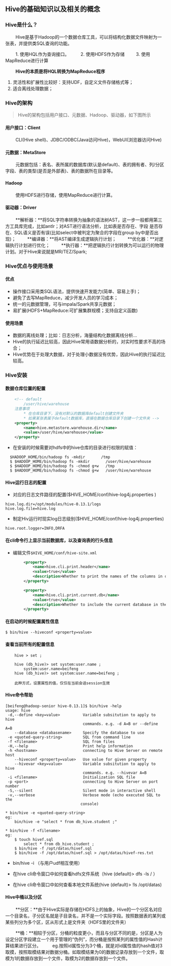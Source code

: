 ## Hive的基础知识以及相关的概念

### Hive是什么？

&nbsp;　　Hive是基于Hadoop的一个数据仓库工具，可以将结构化数据文件映射为一张表，并提供类SQL查询的功能。

&nbsp;　　1. 使用HQL作为查询接口。
&nbsp;　　2. 使用HDFS作为存储
&nbsp;　　3. 使用MapReduce进行计算

&nbsp;　　**Hive的本质是将HQL转换为MapReduce程序**

1. 灵活性和扩展性比较好：支持UDF，自定义文件存储格式等；
2. 适合离线处理数据；

### Hive的架构

> Hive的架构包括用户接口、元数据、Hadoop、驱动器，如下图所示


#### 用户接口：Client
&nbsp;　　CLI(Hive shell)、JDBC/ODBC(Java访问Hive)，WebUI(浏览器访问Hive)
#### 元数据：MetaStore
&nbsp;　　元数据包括：表名、表所属的数据库(默认是default)、表的拥有者、列/分区字段、表的类型(是否是外部表)、表的数据所在目录等。
#### Hadoop
&nbsp;　　使用HDFS进行存储，使用MapReduce进行计算。
#### 驱动器：Driver
&nbsp;　　**解析器：**将SQL字符串转换为抽象的语法树AST，这一步一般都用第三方工具库完成，比如antlr；对AST进行语法分析，比如表是否存在、字段 是否存在、SQL语义是否有误(比如select中被判定为聚合的字段在group by中是否出现)；
&nbsp;　　**编译器：**将AST编译生成逻辑执行计划；
&nbsp;　　**优化器：**对逻辑执行计划进行优化；
&nbsp;　　**执行器：**把逻辑执行计划转换为可以运行的物理计划。对于Hive来说就是MR/TEZ/Spark;

### Hive优点与使用场景
#### 优点
* 操作接口采用类SQL语法，提供快速开发能力(简单、容易上手)；
* 避免了去写MapReduce，减少开发人员的学习成本；
* 统一的元数据管理，可与impala/Spark共享元数据；
* 易扩展(HDFS+MapReduce:可扩展集群规模；支持自定义函数)

#### 使用场景
* 数据的离线处理；比如：日志分析，海量结构化数据离线分析...
* Hive的执行延迟比较高，因此Hive常用语数据分析的，对实时性要求不高的场合；
* Hive优势在于处理大数据，对于处理小数据没有优势，因此Hive的执行延迟比较高。

### Hive安装

#### 数据仓库位置的配置

```xml
	<!-- default
		/user/hive/warehouse
	注意事项
		* 在仓库目录下，没有对默认的数据库default创建文件夹
		* 如果某张表属于default数据库，直接在数据仓库目录下创建一个文件夹 -->
	<property>
		<name>hive.metastore.warehouse.dir</name>
		<value>/user/hive/warehouse</value>
	</property>
```

* 在安装的时候需要对hdfs中的hive仓库的目录进行权限的赋值：


```shell
  $HADOOP_HOME/bin/hadoop fs -mkdir       /tmp
  $ $HADOOP_HOME/bin/hadoop fs -mkdir       /user/hive/warehouse
  $ $HADOOP_HOME/bin/hadoop fs -chmod g+w   /tmp
  $ $HADOOP_HOME/bin/hadoop fs -chmod g+w   /user/hive/warehouse
```

#### Hive运行日志的配置

* 对应的日志文件路径的配置($HIVE_HOME/conf/hive-log4j.properties
)

```properties
hive.log.dir=/opt/modules/hive-0.13.1/logs
hive.log.file=hive.log
```

* 制定Hiv运行时现实log日志级别($HIVE_HOME/conf/hive-log4j.properties)

```properties
hive.root.logger=INFO,DRFA
```

#### 在cli命令行上显示当前数据库，以及查询表的行头信息
* 编辑文件``$HIVE_HOME/conf/hive-site.xml``

```xml
		<property>
			<name>hive.cli.print.header</name>
			<value>true</value>
			<description>Whether to print the names of the columns in query output.</description>
		</property>

		<property>
			<name>hive.cli.print.current.db</name>
			<value>true</value>
			<description>Whether to include the current database in the Hive prompt.</description>
		</property>
```

#### 在启动的时候配置属性信息

```shell
$ bin/hive --hiveconf <property=value>
```

####  查看当前所有的配置信息
```shell
	hive > set ;

	hive (db_hive)> set system:user.name ;
		system:user.name=beifeng
	hive (db_hive)> set system:user.name=beifeng ;

	此种方式，设置属性的值，仅仅在当前会话session生效
```	

#### Hive命令帮助

```shell
[beifeng@hadoop-senior hive-0.13.1]$ bin/hive -help
usage: hive
 -d,--define <key=value>          Variable subsitution to apply to hive
                                  commands. e.g. -d A=B or --define A=B
    --database <databasename>     Specify the database to use
 -e <quoted-query-string>         SQL from command line
 -f <filename>                    SQL from files
 -H,--help                        Print help information
 -h <hostname>                    connecting to Hive Server on remote host
    --hiveconf <property=value>   Use value for given property
    --hivevar <key=value>         Variable subsitution to apply to hive
                                  commands. e.g. --hivevar A=B
 -i <filename>                    Initialization SQL file
 -p <port>                        connecting to Hive Server on port number
 -S,--silent                      Silent mode in interactive shell
 -v,--verbose                     Verbose mode (echo executed SQL to the
                                 console)

* bin/hive -e <quoted-query-string>
eg:
	bin/hive -e "select * from db_hive.student ;"

* bin/hive -f <filename>
eg:
	$ touch hivef.sql
		select * from db_hive.student ;
	$ bin/hive -f /opt/datas/hivef.sql 
	$ bin/hive -f /opt/datas/hivef.sql > /opt/datas/hivef-res.txt
```

* bin/hive -i <filename> （与用户udf相互使用）

* 在hive cli命令窗口中如何查看hdfs文件系统（hive (default)> dfs -ls / ） 

* 在hive cli命令窗口中如何查看本地文件系统(hive (default)> !ls /opt/datas)


#### Hive中桶以及分区
&nbsp;　　**分区：**由于Hive实际是存储在HDFS上的抽象，Hive的一个分区名对应一个目录名，子分区名就是子目录名，并不是一个实际字段。按照数据表的某列或某些列分为多个区，区从形式上是文件夹（HDFS里的文件夹）

&nbsp;　　**桶：**相较于分区，分桶的粒度更小，而且与分区不同的是，分区是人为设定分区字段建立一个用于管理的“伪列”，而分桶是按照某列的属性值的Hash计算结果进行区分。 
&nbsp;　　eg.按照id属性分为3个桶，就是对id属性值的hash值对3取摸，按照取模结果对数据分桶。如取模结果为0的数据记录存放到一个文件，取模为1的数据存放到一个文件，取模为2的数据存放到一个文件。




